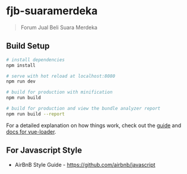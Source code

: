 # fjb-suaramerdeka

> Forum Jual Beli Suara Merdeka

## Build Setup

``` bash
# install dependencies
npm install

# serve with hot reload at localhost:8080
npm run dev

# build for production with minification
npm run build

# build for production and view the bundle analyzer report
npm run build --report
```

For a detailed explanation on how things work, check out the [guide](http://vuejs-templates.github.io/webpack/) and [docs for vue-loader](http://vuejs.github.io/vue-loader).

## For Javascript Style
- AirBnB Style Guide - https://github.com/airbnb/javascript
